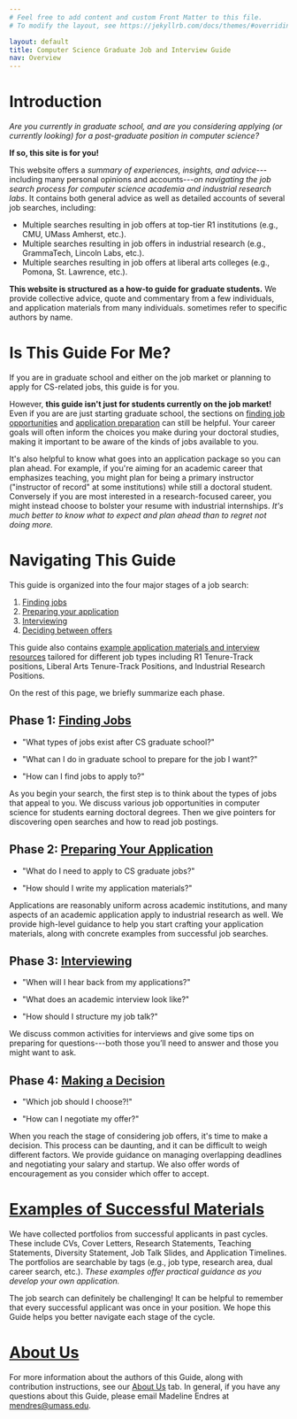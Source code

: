 ```yaml
---
# Feel free to add content and custom Front Matter to this file.
# To modify the layout, see https://jekyllrb.com/docs/themes/#overriding-theme-defaults

layout: default
title: Computer Science Graduate Job and Interview Guide
nav: Overview
---
```


# Introduction

<span class="highlight">*Are you currently in graduate school, and are you considering applying (or currently looking) for a post-graduate position in computer science?*</span> 

**If so, this site is for you!**

This website offers a *summary of experiences, insights, and advice*---including many personal opinions and accounts---*on navigating the job search process for computer science academia and industrial research labs*. It contains both general advice as well as detailed accounts of several job searches, including:

* Multiple searches resulting in job offers at top-tier R1 institutions (e.g.,
  CMU, UMass Amherst, etc.).
* Multiple searches resulting in job offers in industrial research (e.g.,
  GrammaTech, Lincoln Labs, etc.).
* Multiple searches resulting in job offers at liberal arts colleges (e.g.,
  Pomona, St. Lawrence, etc.).

**This website is structured as a how-to guide for graduate students.**
We provide collective advice, quote and commentary from a few individuals, and application materials from many individuals. 
sometimes refer to specific authors by name.

# Is This Guide For Me?

<span class="highlight">If you are in graduate school and either on the job market or planning to apply for CS-related jobs, this guide is for you.</span>

However, **this guide isn't just for students currently on the job market!** Even if 
you are are just starting graduate school, the sections on [finding job opportunities](jobs.md)
and [application preparation](applying.md) can still be helpful. Your career
goals will often inform the choices you make during your doctoral studies, making it important to
be aware of the kinds of jobs available to you.  

It's also helpful to know what goes into an application package so you can plan ahead.
For example, if you're aiming for an academic career that emphasizes
teaching, you might plan for being a primary instructor ("instructor of
record" at some institutions) while still a doctoral student. Conversely if
you are most interested in a research-focused career, you might instead choose
to bolster your resume with industrial internships.  <span class="highlight">*It's much better to know 
what to expect and plan ahead than to regret not doing more.*</span>

# Navigating This Guide

This guide is organized into the four major stages of a job search:

  1. [Finding jobs](jobs.md)
  2. [Preparing your application](applying.md)
  3. [Interviewing](interviewing.md)
  4. [Deciding between offers](deciding.md) 

This guide also contains 
[<span class="highlight-link">example application materials and interview resources</span>](exampleMaterials.md) 
tailored for different job types including R1 Tenure-Track positions, 
Liberal Arts Tenure-Track Positions, and Industrial Research Positions.

On the rest of this page, we briefly summarize each phase.

## Phase 1: [Finding Jobs](jobs.md)

* <span class="student-q">"What types of jobs exist after CS graduate school?"</span>

* <span class="student-q">"What can I do in graduate school to prepare for the job I want?"</span>

* <span class="student-q">"How can I find jobs to apply to?"</span>

As you begin your search, the first step is to think about the types of jobs
that appeal to you.  We discuss various job opportunities in computer science
for students earning doctoral degrees.  Then we give pointers for discovering
open searches and how to read job postings.

## Phase 2: [Preparing Your Application](applying.md)

* <span class="student-q">"What do I need to apply to CS graduate jobs?"</span>

* <span class="student-q">"How should I write my application materials?"</span>

Applications are reasonably uniform across academic institutions, and many aspects
of an academic application apply to industrial research as well.  We provide 
high-level guidance to help you start crafting your application materials, along with 
concrete examples from successful job searches.

## Phase 3: [Interviewing](interviewing.md)

* <span class="student-q">"When will I hear back from my applications?"</span>

* <span class="student-q">"What does an academic interview look like?"</span>

* <span class="student-q">"How should I structure my job talk?"</span>

We discuss common activities for interviews and give some tips on preparing for 
questions---both those you’ll need to answer and those you might want to ask.

## Phase 4: [Making a Decision](deciding.md)

* <span class="student-q">"Which job should I choose?!"</span>

* <span class="student-q">"How can I negotiate my offer?"</span>

When you reach the stage of considering job offers, it's time to make a decision.
This process can be daunting, and it can be difficult to weigh different factors.
We provide guidance on managing overlapping deadlines and negotiating your salary and
startup. We also offer words of encouragement as you consider which offer to
accept.

# [Examples of Successful Materials](exampleMaterials.md)

We have collected portfolios from successful applicants in past cycles. These include 
CVs, Cover Letters, Research Statements, Teaching Statements, Diversity Statement, Job 
Talk Slides, and Application Timelines. The portfolios are searchable by tags (e.g., 
job type, research area, dual career search, etc.). *These examples offer practical guidance
as you develop your own application.*

<span class="highlight">The job search can definitely be challenging! It can be helpful to 
remember that every successful applicant was once in your position. We hope this Guide 
helps you better navigate each stage of the cycle.</span>



<!-- # Trivia

- In 2005 Purdue got 380 applicants for 3 job spots in CS and held 14
interviews. In programming languages alone they got 20 applicants and held
6-7 interviews for one spot. In 2005 Virginia got 457 applicants for 4
faculty positions. 
-  Read the <a href="http://www.cra.org/statistics/">CRA Taulbee survey</a>. 
-  Many people will tell you that if all else fails, use rankings to break
ties. Better ranked schools will have better grad students and will find it
easier to get grant money. One problem with this is that different people
remember the rankings differently. Whenever you ask someone for advice, ask
for a relative ranking of your schools. You'll be surprised at how many
complete inversions you receive. 
-  A personal recommendation or inside champion can be a great boost and can
help in case of a tie. If you are trying to end up at school X and you know
someone at Y who is friend with someone at X, having Y them briefly mention
you positively to X won't hurt you. 
- Before the interview you should go over everyone on the faculty web page
and find people with research interests similar to your own. Learn the
names of their projects (at least!). 
- Do not expect to accomplish any work (beyond giving a conference talk)
between February and May. 
- Send thank you emails to everyone, or at least your host, and follow up with
schools in which you're interested, especially if you have deadlines from other
schools.  
- This is easily one of the top three pieces of job search advice Claire was
given: Collude with other people in your field on the market, if you can.
The departments are colluding; you should too.  You can share details about
the offers, which keeps things in perspective.  Also, it's a really long/tiring
process, so it's nice to have someone to commiserate with.  At first you will
resist, mistakenly believing that you are in competition with these people and
that it is weird.  You are wrong.  There are enough jobs to go around.  Make
friends, it's good for you.
- Golden Rule: only drink at interview dinners if your host(s) is/are drinking
(...and you want to, obviously.  Claire is French, and likes wine with dinner). This is
more difficult if you're female because waiters at nice restaurants typically
ask the lady if she wants something to drink first.
- Silver Rule: never say anything mean about anyone, especially not your current
institution or other institutions at which you are interviewing.  This rule
applies even if your current institution is legitimately dysfunctional. -->

# [About Us](about.md)

For more information about the authors of this Guide, along with contribution instructions, see our [About Us](about.md) tab. In general, if you have any questions about this Guide, please email Madeline Endres at <mendres@umass.edu>.
